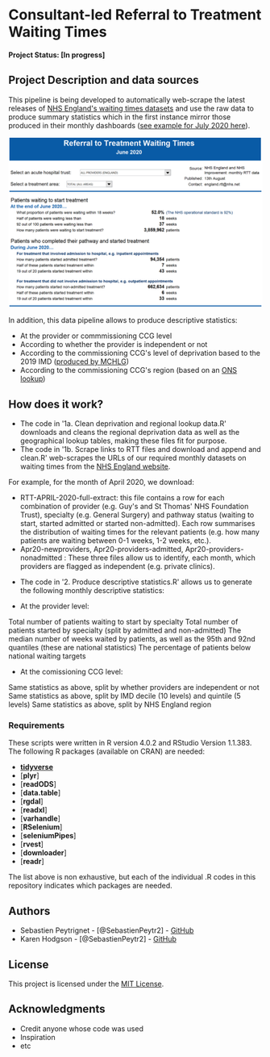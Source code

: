 # Consultant-led Referral to Treatment Waiting Times

#### Project Status: [In progress]

## Project Description and data sources

This pipeline is being developed to automatically web-scrape the latest releases of [NHS England's waiting times datasets](https://www.england.nhs.uk/statistics/statistical-work-areas/rtt-waiting-times/rtt-data-2018-19/) and use the raw data to produce summary statistics which in the first instance mirror those produced in their monthly dashboards ([see example for July 2020 here](https://www.england.nhs.uk/statistics/wp-content/uploads/sites/2/2020/09/Download-Waiting-Times-by-Hospital-Trust-XLS-5900K-Jul20.xls)).

<img src="./example-rtt-dashboard.PNG">

In addition, this data pipeline allows to produce descriptive statistics:

* At the provider or commmissioning CCG level
* According to whether the provider is independent or not
* According to the commissioning CCG's level of deprivation based to the 2019 IMD ([produced by MCHLG](https://data-communities.opendata.arcgis.com/datasets/8247db94b3ad4237950806fd53563dd3_0))
* According to the commissioning CCG's region (based on an [ONS lookup](https://geoportal.statistics.gov.uk/datasets/clinical-commissioning-group-to-nhs-england-region-local-office-and-nhs-england-region-april-2019-lookup-in-england))

## How does it work?

* The code in '1a. Clean deprivation and regional lookup data.R' downloads and cleans the regional deprivation data as well as the geographical lookup tables, making these files fit for purpose.
* The code in '1b. Scrape links to RTT files and download and append and clean.R' web-scrapes the URLs of our required monthly datasets on waiting times from the [NHS England website](https://www.england.nhs.uk/statistics/statistical-work-areas/rtt-waiting-times/rtt-data-2018-19/).

For example, for the month of April 2020, we download:

- RTT-APRIL-2020-full-extract: this file contains a row for each combination of provider (e.g. Guy's and St Thomas' NHS Foundation Trust), specialty (e.g. General Surgery) and pathway status (waiting to start, started admitted or started non-admitted). Each row summarises the distribution of waiting times for the relevant patients (e.g. how many patients are waiting between 0-1 weeks, 1-2 weeks, etc.).
- Apr20-newproviders, Apr20-providers-admitted, Apr20-providers-nonadmitted : These three files allow us to identify, each month, which providers are flagged as independent (e.g. private clinics).

* The code in '2. Produce descriptive statistics.R' allows us to generate the following monthly descriptive statistics:

- At the provider level:

Total number of patients waiting to start by specialty
Total number of patients started by specialty (split by admitted and non-admitted)
The median number of weeks waited by patients, as well as the 95th and 92nd quantiles (these are national statistics)
The percentage of patients below national waiting targets

- At the comissioning CCG level:

Same statistics as above, split by whether providers are independent or not
Same statistics as above, split by IMD decile (10 levels) and quintile (5 levels)
Same statistics as above, split by NHS England region

### Requirements

These scripts were written in R version 4.0.2 and RStudio Version 1.1.383. 
The following R packages (available on CRAN) are needed: 
* [**tidyverse**](https://www.tidyverse.org/)
* [**plyr**]
* [**readODS**]
* [**data.table**]
* [**rgdal**]
* [**readxl**]
* [**varhandle**]
* [**RSelenium**]
* [**seleniumPipes**]
* [**rvest**]
* [**downloader**]
* [**readr**]

The list above is non exhaustive, but each of the individual .R codes in this repository indicates which packages are needed.

## Authors

* Sebastien Peytrignet - [@SebastienPeytr2] - [GitHub](speytrignet-thf)
* Karen Hodgson - [@SebastienPeytr2] - [GitHub](speytrignet-thf)

## License

This project is licensed under the [MIT License](https://opensource.org/licenses/MIT).

## Acknowledgments

* Credit anyone whose code was used
* Inspiration
* etc
